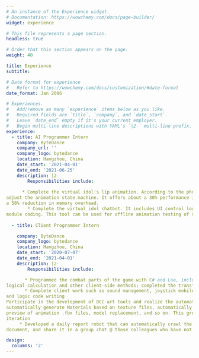 ```yaml
---
# An instance of the Experience widget.
# Documentation: https://wowchemy.com/docs/page-builder/
widget: experience

# This file represents a page section.
headless: true

# Order that this section appears on the page.
weight: 40

title: Experience
subtitle:

# Date format for experience
#   Refer to https://wowchemy.com/docs/customization/#date-format
date_format: Jan 2006

# Experiences.
#   Add/remove as many `experience` items below as you like.
#   Required fields are `title`, `company`, and `date_start`.
#   Leave `date_end` empty if it's your current employer.
#   Begin multi-line descriptions with YAML's `|2-` multi-line prefix.
experience:
  - title: AI Programmer Intern
    company: ByteDance
    company_url: ''
    company_logo: bytedance
    location: Hangzhou, China
    date_start: '2021-04-01'
    date_end: '2021-06-25'
    description: |2-
        Responsibilities include:
        
      * Complete the virtual idol's lip animation. According to the phoneme input mapping to Blend Shape animation parameters,
adjust the animation state machine. It offers about a 30% performance improvement over traditional bone animation and
a 50% reduction in memory overhead.
        * Complete the virtual idol chatbot. It includes UI control logic script, network request module, client animation and other
module coding. This tool can be used for offline animation testing of virtual idols.
        
  - title: Client Programmer Intern

    company: ByteDance
    company_logo: bytedance
    location: Hangzhou, China
    date_start: '2020-07-07'
    date_end: '2021-04-01'
    description: |2-
        Responsibilities include:

       * Programmed the combat parts of the game with C# and Lua, including scene loading, special effects, sound effects,
logical calculation and other client-side methods; completed the transformation of the combat scene from 2D to 3D
       * Complete client work such as sound management, joystick mobile characters, game packaging, UI prefab construction
and logic code writing
Participate in the development of DCC art tools and realize the automatic execution of some art works. For example,
automatically generate Materials based on texture files, automatically generate .prefab files based on .fbx files, one-click
preview of animation .fbx files, model replacement, and so on. This greatly improves the efficiency of art resource
iteration
     * Developed a daily report robot that can automatically crawl the daily report content every day, aggregate it into a cloud
document, and share it in a group chat @ those colleagues who have not completed the daily report

design:
  columns: '2'
---
```


